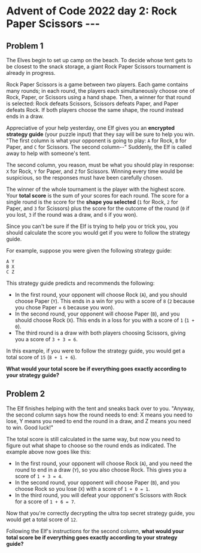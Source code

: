 # Advent of Code 2022 day 2: Rock Paper Scissors ---

## Problem 1

The Elves begin to set up camp on the beach. To decide whose tent gets to be closest to the snack storage, a giant Rock Paper Scissors tournament is already in progress.

Rock Paper Scissors is a game between two players. Each game contains many rounds; in each round, the players each simultaneously choose one of Rock, Paper, or Scissors using a hand shape. Then, a winner for that round is selected: Rock defeats Scissors, Scissors defeats Paper, and Paper defeats Rock. If both players choose the same shape, the round instead ends in a draw.

Appreciative of your help yesterday, one Elf gives you an **encrypted strategy guide** (your puzzle input) that they say will be sure to help you win. "The first column is what your opponent is going to play: `A` for Rock, `B` for Paper, and `C` for Scissors. The second column--" Suddenly, the Elf is called away to help with someone's tent.

The second column, you reason, must be what you should play in response: `X` for Rock, `Y` for Paper, and `Z` for Scissors. Winning every time would be suspicious, so the responses must have been carefully chosen.

The winner of the whole tournament is the player with the highest score. Your **total score** is the sum of your scores for each round. The score for a single round is the score for the **shape you selected** (`1` for Rock, `2` for Paper, and `3` for Scissors) plus the score for the outcome of the round (`0` if you lost, `3` if the round was a draw, and `6` if you won).

Since you can't be sure if the Elf is trying to help you or trick you, you should calculate the score you would get if you were to follow the strategy guide.

For example, suppose you were given the following strategy guide:

```
A Y
B X
C Z
```

This strategy guide predicts and recommends the following:

- In the first round, your opponent will choose Rock (`A`), and you should choose Paper (`Y`). This ends in a win for you with a score of `8` (`2` because you chose Paper + `6` because you won).
- In the second round, your opponent will choose Paper (`B`), and you should choose Rock (`X`). This ends in a loss for you with a score of `1` (`1 + 0`).
- The third round is a draw with both players choosing Scissors, giving you a score of `3 + 3 = 6`.

In this example, if you were to follow the strategy guide, you would get a total score of `15` (`8 + 1 + 6`).

**What would your total score be if everything goes exactly according to your strategy guide?**

## Problem 2

The Elf finishes helping with the tent and sneaks back over to you. "Anyway, the second column says how the round needs to end: X means you need to lose, Y means you need to end the round in a draw, and Z means you need to win. Good luck!"

The total score is still calculated in the same way, but now you need to figure out what shape to choose so the round ends as indicated. The example above now goes like this:

- In the first round, your opponent will choose Rock (`A`), and you need the round to end in a draw (`Y`), so you also choose Rock. This gives you a score of `1 + 3 = 4`.
- In the second round, your opponent will choose Paper (`B`), and you choose Rock so you lose (`X`) with a score of `1 + 0 = 1`.
- In the third round, you will defeat your opponent's Scissors with Rock for a score of `1 + 6 = 7`.

Now that you're correctly decrypting the ultra top secret strategy guide, you would get a total score of `12`.

Following the Elf's instructions for the second column, **what would your total score be if everything goes exactly according to your strategy guide?**
